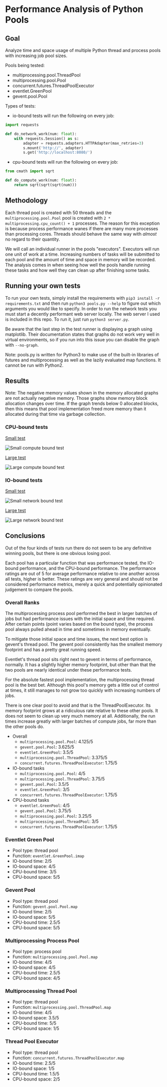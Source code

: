 # Performance Analysis of Python Pools

## Goal

Analyze time and space usage of multiple Python thread and process pools with increasing job pool sizes.

Pools being tested:

* multiprocessing.pool.ThreadPool
* multiprocessing.pool.Pool
* concurrent.futures.ThreadPoolExecutor
* eventlet.GreenPool
* gevent.pool.Pool

Types of tests:

* io-bound tests will run the following on every job:
```python
import requests

def do_network_work(num: float):
    with requests.Session() as s:
        adapter = requests.adapters.HTTPAdapter(max_retries=3)
        s.mount('http://', adapter)
        s.get('http://localhost:8080/')
```
* cpu-bound tests will run the following on every job:
```python
from cmath import sqrt

def do_compute_work(num: float):
    return sqrt(sqrt(sqrt(num)))
```

## Methodology

Each thread pool is created with 50 threads and the `multiprocessing.pool.Pool` pool is created with `2 * multiprocessing.cpu_count() + 1` processes. The reason for this exception is because process performance wanes if there are many more processes than processing cores. Threads should behave the same way with _almost_ no regard to their quantity.

We will call an individual runner in the pools "executors". Executors will run one unit of work at a time. Increasing numbers of tasks will be submitted to each pool and the amount of time and space in memory will be recorded. The analysis comes in when seeing how well the pools handle running these tasks and how well they can clean up after finishing some tasks.

## Running your own tests

To run your own tests, simply install the requirements with `pip3 install -r requirements.txt` and then run `python3 pools.py --help` to figure out which arguments you would like to specify. In order to run the network tests you must start a decently performant web server locally. The web server I used is included in this repo. To run it, just run `python3 server.py`.

Be aware that the last step in the test runner is displaying a graph using matplotlib. Their documentation states that graphs do not work very well in virtual environments, so if you run into this issue you can disable the graph with `--no-graph`.

Note: pools.py is written for Python3 to make use of the built-in libraries of futures and multiprocessing as well as the lazily evaluated map functions. It cannot be run with Python2.

## Results

Note: The negative memory values shown in the memory allocated graphs are not actually negative memory. Those graphs show memory block allocation changes over time. If the graph trends below 0 allocated blocks, then this means that pool implementation freed more memory than it allocated during that time via garbage collection.

### CPU-bound tests

[Small test](data_dumps/small_compute_bound.md)

![Small compute bound test](data_dumps/small_compute_bound.png)

[Large test](data_dumps/large_compute_bound.md)

![Large compute bound test](data_dumps/large_compute_bound.png)

### IO-bound tests

[Small test](data_dumps/small_network_bound.md)

![Small network bound test](data_dumps/small_network_bound.png)

[Large test](data_dumps/large_network_bound.md)

![Large network bound test](data_dumps/large_network_bound.png)

## Conclusions

Out of the four kinds of tests run there do not seem to be any definitive winning pools, but there is one obvious losing pool.

Each pool has a particular function that was performance tested, the IO-bound performance, and the CPU-bound performance. The performance ratings are out of 5 for average performance relative to one another across all tests, higher is better. These ratings are very general and should not be considered performance metrics, merely a quick and potentially opinionated judgement to compare the pools.

### Overall Ranks

The multiprocessing process pool performed the best in larger batches of jobs but had performance issues with the initial space and time required. After certain points (point varies based on the bound type), the process pool always pulled ahead in time and sometimes in memory eventually.

To mitigate those initial space and time issues, the next best option is gevent's thread pool. The gevent pool consistently has the smallest memory footprint and has a pretty great running speed.

Eventlet's thread pool sits right next to gevent in terms of performance, normally. It has a slightly higher memory footprint, but other than that the two pools are nearly identical under these performance tests.

For the absolute fastest pool implementation, the multiprocessing thread pool is the best bet. Although this pool's memory gets a little out of control at times, it still manages to not grow too quickly with increasing numbers of jobs.

There is one clear pool to avoid and that is the ThreadPoolExecutor. Its memory footprint grows at a ridiculous rate relative to these other pools. It does not seem to clean up very much memory at all. Additionally, the run times increase greatly with larger batches of compute jobs, far more than the other pools do.

* Overall
    - `multiprocessing.pool.Pool`: 4.125/5
    - `gevent.pool.Pool`: 3.625/5
    - `eventlet.GreenPool`: 3.5/5
    - `multiprocessing.pool.ThreadPool`: 3.375/5
    - `concurrent.futures.ThreadPoolExecutor`: 1.75/5
* IO-bound tasks
    - `multiprocessing.pool.Pool`: 4/5
    - `multiprocessing.pool.ThreadPool`: 3.75/5
    - `gevent.pool.Pool`: 3.5/5
    - `eventlet.GreenPool`: 3/5
    - `concurrent.futures.ThreadPoolExecutor`: 1.75/5
* CPU-bound tasks
    - `eventlet.GreenPool`: 4/5
    - `gevent.pool.Pool`: 3.75/5
    - `multiprocessing.pool.Pool`: 3.25/5
    - `multiprocessing.pool.ThreadPool`: 3/5
    - `concurrent.futures.ThreadPoolExecutor`: 1.75/5

### Eventlet Green Pool

* Pool type: thread pool
* Function: `eventlet.GreenPool.imap`
* IO-bound time: 2/5
* IO-bound space: 4/5
* CPU-bound time: 3/5
* CPU-bound space: 5/5

### Gevent Pool

* Pool type: thread pool
* Function: `gevent.pool.Pool.map`
* IO-bound time: 2/5
* IO-bound space: 5/5
* CPU-bound time: 2.5/5
* CPU-bound space: 5/5

### Multiprocessing Process Pool

* Pool type: process pool
* Function: `multiprocessing.pool.Pool.map`
* IO-bound time: 4/5
* IO-bound space: 4/5
* CPU-bound time: 2.5/5
* CPU-bound space: 4/5

### Multiprocessing Thread Pool

* Pool type: thread pool
* Function: `multiprocessing.pool.ThreadPool.map`
* IO-bound time: 4/5
* IO-bound space: 3.5/5
* CPU-bound time: 5/5
* CPU-bound space: 1/5

### Thread Pool Executor

* Pool type: thread pool
* Function: `concurrent.futures.ThreadPoolExecutor.map`
* IO-bound time: 2.5/5
* IO-bound space: 1/5
* CPU-bound time: 1.5/5
* CPU-bound space: 2/5
